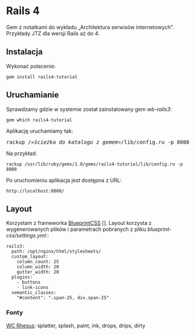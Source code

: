 # Rails 4

Gem z notatkami do wykładu „Architektura serwisów internetowych”.
Przykłady JTZ dla wersji Rails aż do 4.


## Instalacja

Wykonać polecenie:

    gem install rails4-tutorial


## Uruchamianie

Sprawdzamy gdzie w systemie został zainstalowany gem *wb-rails3*:

    gem which rails4-tutorial

Aplikację uruchamiamy tak:

<pre>rackup /«<i>ścieżka do katalogu z gemem</i>»/lib/config.ru -p 8008
</pre>

Na przykład:

    rackup /usr/lib/ruby/gems/1.8/gems/rails4-tutorial/lib/config.ru -p 8008

Po uruchomieniu aplikacja jest dostępna z URL:

    http://localhost:8008/


## Layout

Korzystam z frameworka [BlueprintCSS] [].
Layout korzysta z wygenerowanych plików i parametrach
pobranych z pliku *blueprint-css/settings.yml*::

    rails3:
      path: /opt/nginx/html/stylesheets/
      custom_layout:
        column_count: 25
        column_width: 20
        gutter_width: 20
      plugins:
        - buttons
        - link-icons
      semantic_classes:
        "#content": ".span-25, div.span-25"


### Fonty

[WC Rhesus](http://www.fontsquirrel.com/fonts/WC-Rhesus-Bta):
splatter, splash, paint, ink, drops, drips, dirty


[blueprintcss]: http://www.blueprintcss.org/ "Blueprint: A CSS Framework"
